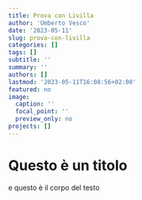 ```yaml
---
title: Prova con Livilla
author: 'Umberto Vesco'
date: '2023-05-11'
slug: prova-con-livilla
categories: []
tags: []
subtitle: ''
summary: ''
authors: []
lastmod: '2023-05-11T16:08:56+02:00'
featured: no
image:
  caption: ''
  focal_point: ''
  preview_only: no
projects: []
---
```


# Questo è un titolo
e questo è il corpo del testo